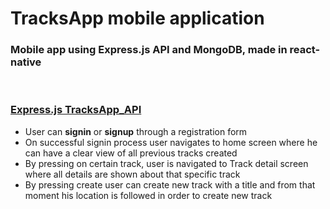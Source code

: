 # TracksApp mobile application


### Mobile app using Express.js API and MongoDB, made in react-native
<br />

### [Express.js TracksApp_API](https://github.com/Denis-Tojaga/TrackApp_API)


- User can <b>signin</b> or <b>signup</b> through a registration form
- On successful signin process user navigates to home screen where he can have a clear view of all previous tracks created
- By pressing on certain track, user is navigated to Track detail screen where all details are shown about that specific track
- By pressing create user can create new track with a title and from that moment his location is followed in order to create new track

